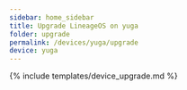 ```yaml
---
sidebar: home_sidebar
title: Upgrade LineageOS on yuga
folder: upgrade
permalink: /devices/yuga/upgrade
device: yuga
---
```

{% include templates/device_upgrade.md %}
